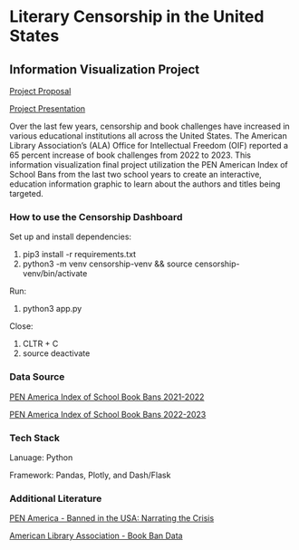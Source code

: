 # Literary Censorship in the United States
## Information Visualization Project

[Project Proposal](https://drive.google.com/file/d/1pN6PEiEg98IITE4-kK9jr2LfjAmglOwo/view?usp=sharing)

[Project Presentation](https://docs.google.com/presentation/d/1OJH0K7wPPqI_U1BCfGnXH3rBePtj76OPgim4mtYC5CA/edit?usp=sharing)

Over the last few years, censorship and book challenges have increased in various educational institutions all across the United States. The American Library Association’s (ALA) Office for Intellectual Freedom (OIF) reported a 65 percent increase of book challenges from 2022 to 2023. This information visualization final project utilization the PEN American Index of School Bans from the last two school years to create an interactive, education information graphic to learn about the authors and titles being targeted. 


### How to use the Censorship Dashboard
Set up and install dependencies:
1. pip3 install -r requirements.txt
2. python3 -m venv censorship-venv && source censorship-venv/bin/activate

Run:
1. python3 app.py

Close:
1. CLTR + C
2. source deactivate


### Data Source
[PEN America Index of School Book Bans 2021-2022](https://pen.org/banned-book-list-2021-2022/?)

[PEN America Index of School Book Bans 2022-2023](https://pen.org/2023-banned-book-list/)


### Tech Stack
Lanuage:  Python

Framework:  Pandas, Plotly, and Dash/Flask


### Additional Literature
[PEN America - Banned in the USA: Narrating the Crisis](https://pen.org/report/narrating-the-crisis/)

[American Library Association - Book Ban Data](https://www.ala.org/advocacy/bbooks/book-ban-data)
